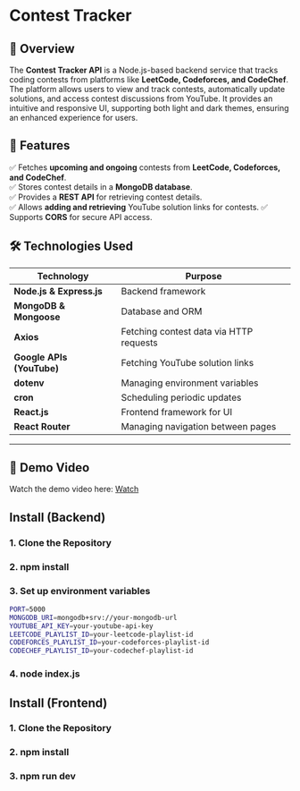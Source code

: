 # Contest Tracker 

## 📌 Overview  
The **Contest Tracker API** is a Node.js-based backend service that tracks coding contests from platforms like **LeetCode, Codeforces, and CodeChef**. The platform allows users to view and track contests, automatically update solutions, and access contest discussions from YouTube. It provides an intuitive and responsive UI, supporting both light and dark themes, ensuring an enhanced experience for users.

## 🎯 Features  
✅ Fetches **upcoming and ongoing** contests from **LeetCode, Codeforces, and CodeChef**.  
✅ Stores contest details in a **MongoDB database**.  
✅ Provides a **REST API** for retrieving contest details.  
✅ Allows **adding and retrieving** YouTube solution links for contests.
✅ Supports **CORS** for secure API access.  

## 🛠️ Technologies Used  
| Technology | Purpose |  
|------------|---------|  
| **Node.js & Express.js** | Backend framework |  
| **MongoDB & Mongoose** | Database and ORM |  
| **Axios** | Fetching contest data via HTTP requests |  
| **Google APIs (YouTube)** | Fetching YouTube solution links |  
| **dotenv** | Managing environment variables |  
| **cron** | Scheduling periodic updates |  
| **React.js** | Frontend framework for UI |  
| **React Router** | Managing navigation between pages |  

---

## 🎥 Demo Video

Watch the demo video here: [Watch](https://drive.google.com/file/d/1vkn3pkPS9f4AgSrdZ8rwd86RLjPdkcB6/view?usp=sharing)  

##  Install (Backend)

### 1️. Clone the Repository  
### 2. npm install
### 3. Set up environment variables
```sh
PORT=5000
MONGODB_URI=mongodb+srv://your-mongodb-url
YOUTUBE_API_KEY=your-youtube-api-key
LEETCODE_PLAYLIST_ID=your-leetcode-playlist-id
CODEFORCES_PLAYLIST_ID=your-codeforces-playlist-id
CODECHEF_PLAYLIST_ID=your-codechef-playlist-id
```
### 4. node index.js

## Install (Frontend)

### 1️. Clone the Repository  
### 2. npm install
### 3. npm run dev
















